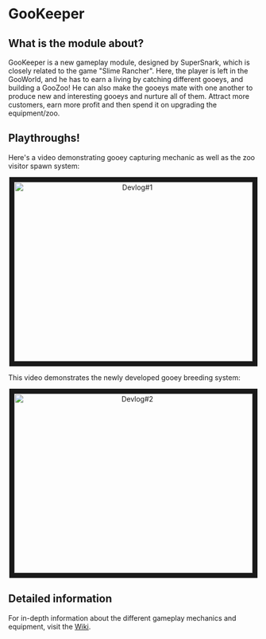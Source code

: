 # GooKeeper

## What is the module about?
GooKeeper is a new gameplay module, designed by SuperSnark, which is closely related to the game "Slime Rancher". Here, the player is left in the GooWorld, and he has to earn a living by catching different gooeys, and building a GooZoo! He can also make the gooeys mate with one another to produce new and interesting gooeys and nurture all of them. Attract more customers, earn more profit and then spend it on upgrading the equipment/zoo.

## Playthroughs!
Here's a video demonstrating gooey capturing mechanic as well as the zoo visitor spawn system:

<center><a href="http://www.youtube.com/watch?feature=player_embedded&v=auDelZQlAnU
" target="_blank"><img src="http://img.youtube.com/vi/auDelZQlAnU/0.jpg" 
alt="Devlog#1" width="480" height="360" border="10" /></a></center>

This video demonstrates the newly developed gooey breeding system:

<center><a href="http://www.youtube.com/watch?feature=player_embedded&v=aCRC0XGsadA
" target="_blank"><img src="http://img.youtube.com/vi/aCRC0XGsadA/0.jpg" 
alt="Devlog#2" width="480" height="360" border="10" /></a></center>

## Detailed information
For in-depth information about the different gameplay mechanics and equipment, visit the [Wiki](https://github.com/Terasology/GooKeeper/wiki).
